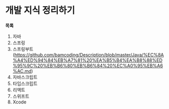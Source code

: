 # 개발 지식 정리하기

__목록__
1. 자바
2. 스프링
3. 스프링부트(https://github.com/bamcoding/Description/blob/master/Java/%EC%8A%A4%ED%94%84%EB%A7%81%20%EA%B5%B4%EA%B8%88%ED%95%9C%20%EB%B6%80%EB%B6%84%20%EC%A0%95%EB%A6%AC.md)
4. 자바스크립트
5. 타입스크립트
6. 리액트
7. 스위프트
8. Xcode
